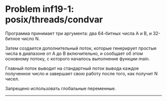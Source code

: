 **Problem inf19-1: posix/threads/condvar**
=============================================

Программа принимает три аргумента: два 64-битных числа A и B, и 32-битное число N.

Затем создается дополнительный поток, которые генерирует простые числа в диапазоне от A до B включительно, и сообщает об этом основному потоку, с которого началось выполнение функции main.

Главный поток выводит на стандартный поток вывода каждое полученное число и завершает свою работу после того, как получит N чисел.

Запрещено использовать глобальные переменные.

***
